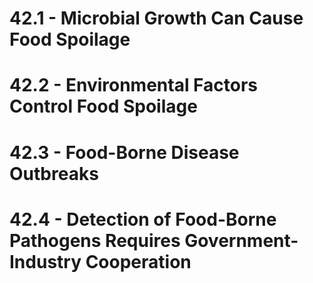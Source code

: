 # 42.1 - Microbial Growth Can Cause Food Spoilage
# 42.2 - Environmental Factors Control Food Spoilage
# 42.3 - Food-Borne Disease Outbreaks
# 42.4 - Detection of Food-Borne Pathogens Requires Government-Industry Cooperation
